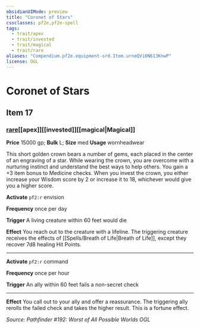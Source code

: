 ```yaml
---
obsidianUIMode: preview
title: "Coronet of Stars"
cssclasses: pf2e,pf2e-spell
tags:
  - trait/apex
  - trait/invested
  - trait/magical
  - trait/rare
aliases: "Compendium.pf2e.equipment-srd.Item.urneQVi0N613KnwP"
license: OGL
---
```

# Coronet of Stars
## Item 17
### [rare](rare.md "Rare Rarity Trait")[[apex]][[invested]][[magical|Magical]]


**Price** 15000 gp; 
**Bulk** L; **Size** med
**Usage** wornheadwear

This short golden crown bears a number of gems, each placed in the center of an engraving of a star. While wearing the crown, you are overcome with a nurturing instinct and understand the best ways to help others. You gain a +3 item bonus to Medicine checks. When you invest the crown, you either increase your Wisdom score by 2 or increase it to 18, whichever would give you a higher score.

**Activate** `pf2:r` envision

**Frequency** once per day

**Trigger** A living creature within 60 feet would die

**Effect** You reach out to the creature with a lifeline. The triggering creature receives the effects of [[Spells/Breath of Life|Breath of Life]], except they recover 7d8 healing Hit Points.

* * *

**Activate** `pf2:r` command

**Frequency** once per hour

**Trigger** An ally within 60 feet fails a non-secret check

* * *

**Effect** You call out to your ally and offer a reassurance. The triggering ally rerolls the failed check and takes the higher result. This is a fortune effect.

*Source: Pathfinder #192: Worst of All Possible Worlds*
*OGL*